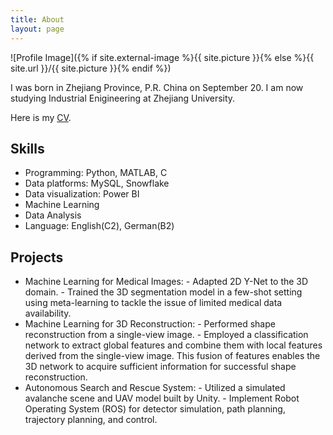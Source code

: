 ```yaml
---
title: About
layout: page
---
```

![Profile Image]({% if site.external-image %}{{ site.picture }}{% else %}{{ site.url }}/{{ site.picture }}{% endif %})

<p></p>
I was born in Zhejiang Province, P.R. China on September 20. I am now studying Industrial Enigineering at Zhejiang University.

<p>Here is my <a href="../files/cv.pdf">CV</a>.</p>

<h2>Skills</h2>

<ul class="skill-list">
	<li>Programming: Python, MATLAB, C</li>
	<li>Data platforms: MySQL, Snowflake</li>
	<li>Data visualization: Power BI</li>
	<li>Machine Learning</li>
	<li>Data Analysis</li>
	<li>Language: English(C2), German(B2)</li>
</ul>

<h2>Projects</h2>

<ul>
	<li>Machine Learning for Medical Images: 
	- Adapted 2D Y-Net to the 3D domain.
	- Trained the 3D segmentation model in a few-shot setting using meta-learning to tackle the issue of limited medical data availability.
    </li>
	<li>Machine Learning for 3D Reconstruction:
	- Performed shape reconstruction from a single-view image.
	- Employed a classification network to extract global features and combine them with local features derived from the single-view image. This fusion of features enables the 3D network to acquire sufficient information for successful shape reconstruction.
	</li>
	<li>Autonomous Search and Rescue System:
	- Utilized a simulated avalanche scene and UAV model built by Unity.
	- Implement Robot Operating System (ROS) for detector simulation, path planning, trajectory planning, and control.
	</li>
</ul>
